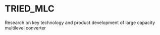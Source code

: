 # TRIED_MLC
Research on key technology and product development of large capacity multilevel converter
